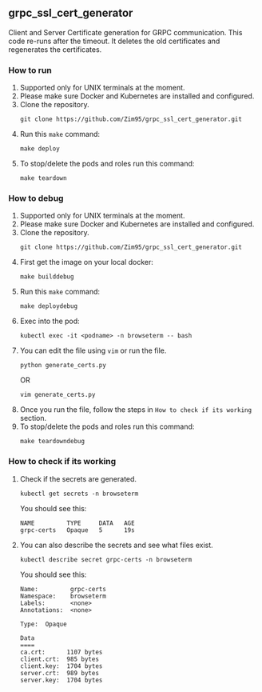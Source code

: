 ## grpc_ssl_cert_generator
Client and Server Certificate generation for GRPC communication.
This code re-runs after the timeout. It deletes the old certificates and regenerates the certificates.

### How to run
1. Supported only for UNIX terminals at the moment.
2. Please make sure Docker and Kubernetes are installed and configured.
3. Clone the repository.
    ```
    git clone https://github.com/Zim95/grpc_ssl_cert_generator.git
    ```
4. Run this `make` command:
    ```
    make deploy
    ```
5. To stop/delete the pods and roles run this command:
    ```
    make teardown
    ```

### How to debug
1. Supported only for UNIX terminals at the moment.
2. Please make sure Docker and Kubernetes are installed and configured.
3. Clone the repository.
    ```
    git clone https://github.com/Zim95/grpc_ssl_cert_generator.git
    ```
4. First get the image on your local docker:
    ```
    make builddebug
    ```
5. Run this `make` command:
    ```
    make deploydebug
    ```
6. Exec into the pod:
    ```
    kubectl exec -it <podname> -n browseterm -- bash
    ```
7. You can edit the file using `vim` or run the file.
    ```
    python generate_certs.py
    ```
    OR
    ```
    vim generate_certs.py
    ```
8. Once you run the file, follow the steps in `How to check if its working` section.
9. To stop/delete the pods and roles run this command:
    ```
    make teardowndebug
    ```

### How to check if its working
1. Check if the secrets are generated.
    ```
    kubectl get secrets -n browseterm
    ```

    You should see this:
    ```
    NAME         TYPE     DATA   AGE
    grpc-certs   Opaque   5      19s
    ```
2. You can also describe the secrets and see what files exist.
    ```
    kubectl describe secret grpc-certs -n browseterm
    ```

    You should see this:
    ```
    Name:         grpc-certs
    Namespace:    browseterm
    Labels:       <none>
    Annotations:  <none>

    Type:  Opaque

    Data
    ====
    ca.crt:      1107 bytes
    client.crt:  985 bytes
    client.key:  1704 bytes
    server.crt:  989 bytes
    server.key:  1704 bytes
    ```
